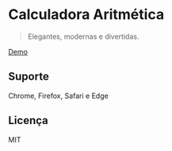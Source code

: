 # Calculadora Aritmética
> Elegantes, modernas e divertidas.

[Demo](http://belchior.github.io/calc)

## Suporte
Chrome, Firefox, Safari e Edge

## Licença
MIT
